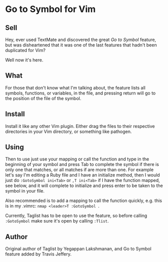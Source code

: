 # Go to Symbol for Vim

## Sell

Hey, ever used TextMate and discovered the great *Go to Symbol* feature, but
was disheartened that it was one of the last features that hadn't been
duplicated for Vim?

Well now it's here.

## What

For those that don't know what I'm talking about, the feature lists all
symbols, functions, or variables, in the file, and pressing return will go to
the position of the file of the symbol.

## Install

Install it like any other Vim plugin. Either drag the files to their respective
directories in your Vim directory, or something like pathogen.

## Using

Then to use just use your mapping or call the function and type in the
beginning of your symbol and press Tab to complete the symbol if there is only
one that matches, or all matches if are more than one. For example let's say
I'm editing a Ruby file and I have an initialize method, then I would just do
`:GotoSymbol ini<Tab>` or `,T ini<Tab>` if I have the function mapped, see
below, and it will complete to initialize and press enter to be taken to the
symbol in your file.

Also recommended is to add a mapping to call the function quickly, e.g. 
this is in my .vimrc: `nmap <leader>T :GotoSymbol `.

Currently, Taglist has to be open to use the feature, so before calling
`:GotoSymbol` make sure it's open by calling `:Tlist`.

## Author

Original author of Taglist by Yegappan Lakshmanan, and Go to Symbol feature
added by Travis Jeffery.
